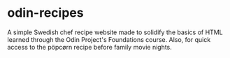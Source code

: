 # odin-recipes
A simple Swedish chef recipe website made to solidify the basics of HTML learned
through the Odin Project's Foundations course.  Also, for quick access to the
pöpcørn recipe before family movie nights.

